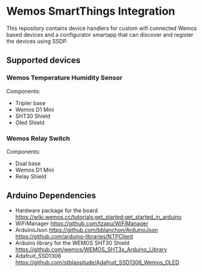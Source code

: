 # Wemos SmartThings Integration
This repository contains device handlers for custom wifi connected Wemos based devices and a configurator smartapp that can discover and register the devices using SSDP.

## Supported devices

### Wemos Temperature Humidity Sensor
Components:
* Tripler base
* Wemos D1 Mini
* SHT30 Shield
* Oled Shield

### Wemos Relay Switch
Components:
* Dual base
* Wemos D1 Mini
* Relay Shield

## Arduino Dependencies
* Hardware package for the board https://wiki.wemos.cc/tutorials:get_started:get_started_in_arduino
* WiFiManager https://github.com/tzapu/WiFiManager
* ArduinoJson https://github.com/bblanchon/ArduinoJson
https://github.com/arduino-libraries/NTPClient
* Arduino library for the WEMOS SHT30 Shield https://github.com/wemos/WEMOS_SHT3x_Arduino_Library
* Adafruit_SSD1306 https://github.com/stblassitude/Adafruit_SSD1306_Wemos_OLED
